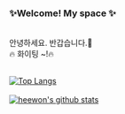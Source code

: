 ### ✨Welcome! My space ✨</br>
</br>
안녕하세요. 반갑습니다.🐣</br>
🔥 화이팅 ~!🔥</br></br>


[![Top Langs](https://github-readme-stats.vercel.app/api/top-langs/?username=heewonham&langs_count=10&layout=compact&theme=dark)](https://github.com/jogilsang/jogilsang)
</br></br>
[![heewon's github stats](https://github-readme-stats.vercel.app/api?username=heewonham)](https://github.com/anuraghazra/github-readme-stats)

<!--
**heewonham/heewonham** is a ✨ _special_ ✨ repository because its `README.md` (this file) appears on your GitHub profile.

Here are some ideas to get you started:

- 🔭 I’m currently working on ...
- 🌱 I’m currently learning ...
- 👯 I’m looking to collaborate on ...
- 🤔 I’m looking for help with ...
- 💬 Ask me about ...
- 📫 How to reach me: ...
- 😄 Pronouns: ...
- ⚡ Fun fact: ...
-->
